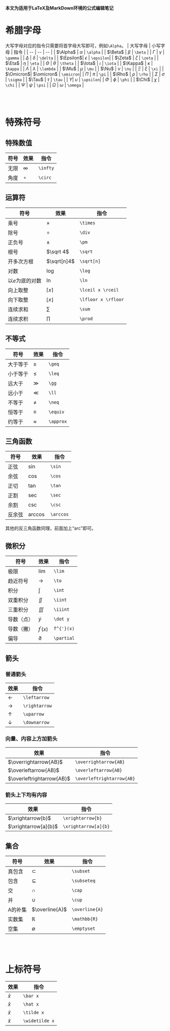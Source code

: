 **本文为适用于LaTeX及MarkDown环境的公式编辑笔记**

# 希腊字母
大写字母对应的指令只需要将首字母大写即可，例如```\Alpha```。
| 大写字母   | 小写字母   | 指令           |
| --        | --         | --            | 
| $\Alpha$  | $\alpha$   | ```\alpha```  |
| $\Beta$   | $\beta$    | ```\beta```   |
| $\Gamma$  | $\gamma$   | ```\gamma```  |
| $\Delta$  | $\delta$   | ```\delta```  |
| $\Epsilon$| $\epsilon$ | ```\epsilon```|
| $\Zeta$   | $\zeta$    | ```\zeta```   |
| $\Eta$    | $\eta$     | ```\eta```    |
| $\Theta$  | $\theta$   | ```\theta```  |
| $\Iota$   | $\iota$    | ```\iota```   |
| $\Kappa$  | $\kappa$   | ```\kappa```  |
| $\Lambda$ | $\lambda$  | ```\lambda``` |
| $\Mu$     | $\mu$      | ```\mu```     |
| $\Nu$     | $\nu$      | ```\nu```     |
| $\Xi$     | $\xi$      | ```\xi```     |
| $\Omicron$| $\omicron$ | ```\omicron```|
| $\Pi$     | $\pi$      | ```\pi```     |
| $\Rho$    | $\rho$     | ```\rho```    |
| $\Sigma$  | $\sigma$   | ```\sigma```  |
| $\Tau$    | $\tau$     | ```\tau```    |
| $\Upsilon$| $\upsilon$ | ```\upsilon```|
| $\Phi$    | $\phi$     | ```\phi```    |
| $\Chi$    | $\chi$     | ```\chi```    |
| $\Psi$    | $\psi$     | ```\psi```    |
| $\Omega$  | $\omega$   | ```\omega```  |

<br/><br/>

# 特殊符号
## 特殊数值
| 符号 | 效果 | 指令 |
| --   | --  |  --  |
| 无限 | $\infty$| ```\infty```|
| 角度 | $\circ$| ```\circ```  |

## 运算符
| 符号 | 效果 | 指令 |
| --   | --  |  --  |
| 乘号  | $\times$ | ```\times```|
| 除号  | $\div$   | ```\div```  |
| 正负号| $\pm$    | ```\pm```   |
| 根号  | $\sqrt 4$  | ```\sqrt``` |
|开多次方根 | $\sqrt[n]4$ | ```\sqrt[n]```|
| 对数     | $\log$ | ```\log```|
| 以$e$为底的对数     | $\ln$ | ```\ln```|
| 向上取整 | $\lceil x \rceil$ | ```\lceil x \rceil```|
| 向下取整 | $\lfloor x \rfloor$ | ```\lfloor x \rfloor```|
| 连续求和 | $\sum$ |```\sum``` |
| 连续求积 | $\prod$ |```\prod``` |
## 不等式
| 符号 | 效果 | 指令 |
| --   | --  |  --  |
| 大于等于 | $\geq$ | ```\geq```|
| 小于等于 | $\leq$ | ```\leq```|
| 远大于   | $\gg$  | ```\gg``` |
| 远小于   | $\ll$  | ```\ll``` |
| 不等于   | $\neq$ | ```\neq```|
| 恒等于   | $\equiv$| ```\equiv```|
| 约等于   | $\approx$| ```\approx```|

## 三角函数
| 符号 | 效果 | 指令 |
| --   | --  |  --  |
| 正弦 | $\sin$ | ```\sin```|
| 余弦 | $\cos$ | ```\cos```|
| 正切   | $\tan$  | ```\tan``` |
| 正割   | $\sec$  | ```\sec``` |
| 余割   | $\csc$ | ```\csc```|
| 反余弦   | $\arccos$ | ```\arccos```|

其他的反三角函数同理，前面加上“arc”即可。

## 微积分
| 符号 | 效果 | 指令 |
| --   | --  |  --  |
| 极限 | $\lim$ | ```\lim```|
| 趋近符号 | $\to$ | ```\to```|
| 积分 | $\int$ | ```\int```|
| 双重积分 | $\iint$ | ```\iint```|
| 三重积分 | $\iiint$ | ```\iiint```|
| 导数（点） | $\dot y$| ```\dot y```|
| 导数（撇） | $f^{'}(x)$  | ```f^{'}(x)```|
| 偏导 | $\partial$| ```\partial```|

## 箭头
### 普通箭头
| 效果 | 指令 |
| --  | --   |
|$\leftarrow$ | ```\leftarrow``` |
|$\rightarrow$| ```\rightarrow```|
|$\uparrow$   | ```\uparrow```   |
|$\downarrow$ | ```\downarrow``` |

### 向量、内容上方加箭头
| 效果 | 指令 |
| --  | --   |
|$\overrightarrow{AB}$|```\overrightarrow{AB}```|
|$\overleftarrow{AB}$|```\overleftarrow{AB}```|
|$\overleftrightarrow{AB}$|```\overleftrightarrow{AB}```|

### 箭头上下均有内容
| 效果 | 指令 |
| --  | --   |
|$\xrightarrow{b}$|```\xrightarrow{b}```|
|$\xrightarrow[a]{b}$|```\xrightarrow[a]{b}```|

## 集合
| 符号 | 效果 | 指令 |
| --   | --  |  --  |
| 真包含 | $\subset$ | ```\subset```|
| 包含 | $\subseteq$ | ```\subseteq```|
| 交 | $\cap$| ```\cap```|
| 并 | $\cup$  | ```\cup```|
| A的补集 | $\overline{A}$  | ```\overline{A}```|
| 实数集 | $\mathbb{R}$ | ```\mathbb{R}```|
| 空集 | $\emptyset$| ```\emptyset```|

<br/><br/>

# 上标符号

| 效果 | 指令 |
| --  | --   |
|$\bar x$| ```\bar x``` |
|$\hat x$| ```\hat x```|
|$\tilde x$   | ```\tilde x```   |
|$\widetilde x$ | ```\widetilde x``` |

<br/><br/>
